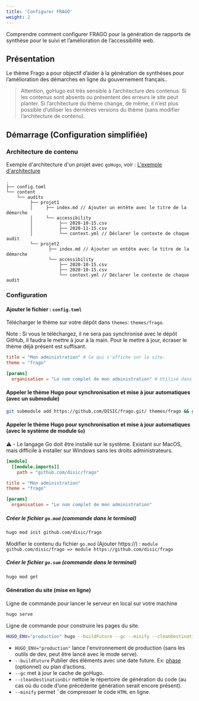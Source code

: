 ```yaml
---
title: 'Configurer FRAGO'
weight: 2
---
```


Comprendre comment configurer FRAGO pour la génération de rapports de synthèse pour le suivi et l’amélioration de l’accessibilité web.


## Présentation

Le thème Frago a pour objectif d’aider à la génération de synthèses pour l’amélioration des démarches en ligne du gouvernement français..

> Attention, goHugo est très sensible à l’architecture des contenus. Si les contenus sont absents ou présentent des erreurs le site peut planter. Si l’architecture du thème change, de même, il n’est plus possible d’utiliser les dernières versions du thème (sans modifier l’architecture de contenu).

## Démarrage (Configuration simplifiée)

### Architecture de contenu

Exemple d'architecture d'un projet avec `goHugo`, voir : [L'exemple d'architecture](/exampleSite/)

```
.
├── config.toml
└── content
    └── audits
         ├── projet1
         │     ├── index.md // Ajouter un entête avec le titre de la démarche
         │     └── accessibility
         │          ├── 2020-10-15.csv
         │          ├── 2020-11-15.csv
         │          └── context.yml // Déclarer le contexte de chaque audit
         └── projet2
                ├── index.md // Ajouter un entête avec le titre de la démarche
                └── accessibility
                    ├── 2020-10-15.csv
                    ├── 2020-10-15.csv
                    └── context.yml // Déclarer le contexte de chaque audit
```

### Configuration

#### Ajouter le fichier : `config.toml`

Télécharger le thème sur votre dépôt dans `themes`: `themes/frago`.

Note : Si vous le téléchargez, il ne sera pas synchronisé avec le dépôt GitHub, il faudra le mettre à jour à la main. Pour le mettre à jour, écraser le thème déjà présent est suffisant.

```toml
title = "Mon administration" # Ce qui s'affiche sur le site.
theme = "frago"

[params]
  organisation = "Le nom complet de mon administration" # Utilisé dans la déclaration pour déclarer l’organisme
```

#### Appeler le thème Hugo pour synchronisation et mise à jour automatiques (avec un submodule)

```bash
git submodule add https://github.com/DISIC/frago.git/ themes/frago && git submodule update --init --recursive
```

#### Appeler le thème Hugo pour synchronisation et mise à jour automatiques (avec le système de module `Go`)

⚠️ - Le langage Go doit être installé sur le système. Existant sur MacOS, mais difficile à installer sur Windows sans les droits administrateurs.

```toml
[module]
  [[module.imports]]
    path = "github.com/disic/frago"

title = "Mon administration"
theme = "frago"

[params]
  organisation = "Le nom complet de mon administration"
```

##### Créer le fichier `go.mod` (commande dans le terminal)

```bash
hugo mod init github.com/disic/frago
```

Modifier le contenu du fichier `go.mod` (Ajouter https://) :
`module github.com/disic/frago => module https://github.com/disic/frago`

##### Créer le fichier `go.sum`  (commande dans le terminal)

```bash
hugo mod get
```

#### Génération du site (mise en ligne)

Ligne de commande pour lancer le serveur en local sur votre machine

```bash
hugo serve
```

Ligne de commande pour construire les pages du site.

```bash
HUGO_ENV="production" hugo --buildFuture --gc --minify --cleanDestinationDir
```

  * `HUGO_ENV="production"` lance l'environnement de production (sans les outils de dev, peut être lancé avec le mode serve).
  * `--buildFuture` Publier des éléments avec une date future. Ex: [phase](#phases) (optionnel) ou plan d’actions.
  * `--gc` met à jour le cache de goHugo.
  * `--cleanDestinationDir` nettoie le répertoire de génération du code (au cas où du code d’une précédente génération serait encore présent).
  * `--minify` permet ¨de compresser le code `HTML` en ligne.


